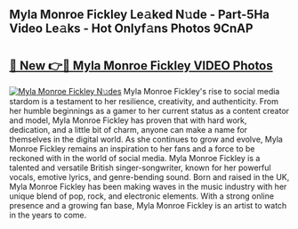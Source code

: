 ## Myla Monroe Fickley Le𝚊ked N𝚞de - Part-5Ha Video Le𝚊ks - Hot Onlyf𝚊ns Photos 9CnAP

# <h2><a href="http://ab34416.deff.icu/?id=Myla+Monroe+Fickley">🔗 New 👉🔴 Myla Monroe Fickley VIDEO Photos</a></h2>

[![Myla Monroe Fickley N𝚞des](https://i.imgur.com/rIISA9y.gif)](http://ab34416.deff.icu/?id=Myla+Monroe+Fickley)
Myla Monroe Fickley's rise to social media stardom is a testament to her resilience, creativity, and authenticity. From her humble beginnings as a gamer to her current status as a content creator and model, Myla Monroe Fickley has proven that with hard work, dedication, and a little bit of charm, anyone can make a name for themselves in the digital world. As she continues to grow and evolve, Myla Monroe Fickley remains an inspiration to her fans and a force to be reckoned with in the world of social media. Myla Monroe Fickley is a talented and versatile British singer-songwriter, known for her powerful vocals, emotive lyrics, and genre-bending sound. Born and raised in the UK, Myla Monroe Fickley has been making waves in the music industry with her unique blend of pop, rock, and electronic elements. With a strong online presence and a growing fan base, Myla Monroe Fickley is an artist to watch in the years to come.
